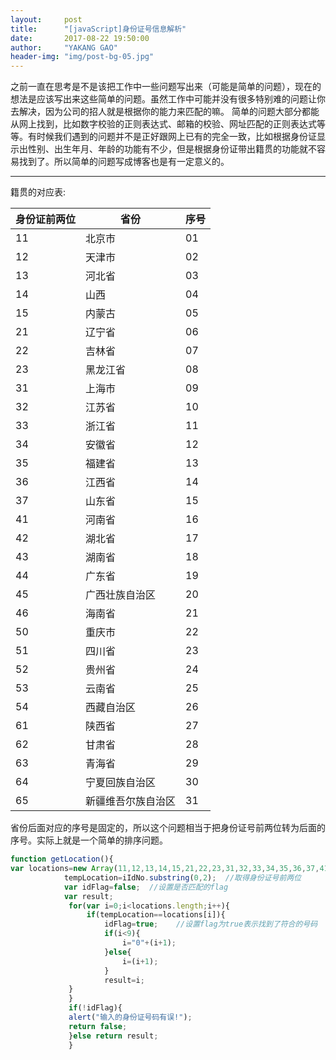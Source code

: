 ```yaml
---
layout:     post
title:      "[javaScript]身份证号信息解析"
date:       2017-08-22 19:50:00
author:     "YAKANG GAO"
header-img: "img/post-bg-05.jpg"
---
```


之前一直在思考是不是该把工作中一些问题写出来（可能是简单的问题），现在的想法是应该写出来这些简单的问题。虽然工作中可能并没有很多特别难的问题让你去解决，因为公司的招人就是根据你的能力来匹配的嘛。
简单的问题大部分都能从网上找到，比如数字校验的正则表达式、邮箱的校验、网址匹配的正则表达式等等。有时候我们遇到的问题并不是正好跟网上已有的完全一致，比如根据身份证显示出性别、出生年月、年龄的功能有不少，但是根据身份证带出籍贯的功能就不容易找到了。所以简单的问题写成博客也是有一定意义的。

---
籍贯的对应表:


|身份证前两位 |省份      |序号 |
|-------------|----------|-----|
|11           |北京市    |01   |
|12           |天津市    |02   |
|13           |河北省    |03   |
|14           |山西      |04   |
|15           |内蒙古    |05   |
|21           |辽宁省    |06   | 
|22           |吉林省    |07   |
|23           |黑龙江省  |08   |
|31           |上海市    |09   | 
|32           |江苏省    |10   |
|33           |浙江省    |11   |
|34           |安徽省    |12   |
|35           |福建省    |13   |
|36			  |江西省    |14   |
|37           |山东省    |15   |
|41           |河南省    |16   |       
|42           |湖北省    |17   |     
|43           |湖南省    |18   |     
|44           |广东省    |19   |     
|45           |广西壮族自治区      |20   | 
|46           |海南省    |21   |       
|50           |重庆市    |22   |       
|51           |四川省    |23   |      
|52           |贵州省    |24   |       
|53           |云南省    |25   |      
|54           |西藏自治区|26   |    
|61           |陕西省    |27   |       
|62           |甘肃省    |28   |       
|63           |青海省    |29   |       
|64           |宁夏回族自治区|30   |   
|65           |新疆维吾尔族自治区|31   |
 
 省份后面对应的序号是固定的，所以这个问题相当于把身份证号前两位转为后面的序号。实际上就是一个简单的排序问题。
 
 ``` javascript
 function getLocation(){
var locations=new Array(11,12,13,14,15,21,22,23,31,32,33,34,35,36,37,41,42,43,44,45,46,50,51,52,53,54,61,62,63,64,65);  //定义数组
			 tempLocation=iIdNo.substring(0,2);  //取得身份证号前两位
			 var idFlag=false;  //设置是否匹配的flag
			 var result;
			  for(var i=0;i<locations.length;i++){
				  if(tempLocation==locations[i]){ 
					  idFlag=true;    //设置flag为true表示找到了符合的号码
					  if(i<9){
						  i="0"+(i+1);
					  }else{
						  i=(i+1);
					  }
					  result=i;
			  }
			  }	
			  if(!idFlag){
			  alert("输入的身份证号码有误!");
			  return false;
			  }else return result;
			  }
```

